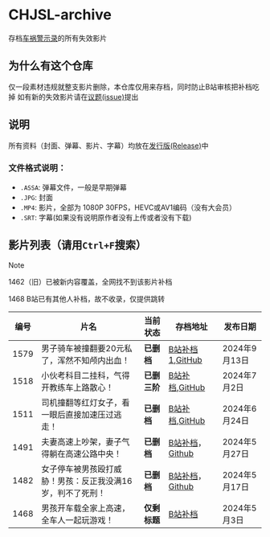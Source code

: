 # CHJSL-archive
存档[车祸警示录](https://space.bilibili.com/539418077)的所有失效影片

## 为什么有这个仓库
仅一段素材违规就整支影片删除，本仓库仅用来存档，同时防止B站审核把补档吃掉
如有新的失效影片请在[议题(issue)](https://github.com/TC999/CHJSL-archive/issues)提出

## 说明
所有资料（封面、弹幕、影片、字幕）均放在[发行版(Release)](https://github.com/TC999/CHJSL-archive/releases)中

### 文件格式说明：
- `.ASSA`: 弹幕文件，一般是早期弹幕
- `.JPG`: 封面
- `.MP4`: 影片，全部为 1080P 30FPS，HEVC或AV1编码（没有大会员）
- `.SRT`: 字幕(如果没有说明原作者没有上传或者没有下载)

## 影片列表（请用`Ctrl+F`搜索）
> [!NOTE]
> 1462（旧）已被新内容覆盖，全网找不到该影片补档
>
> 1468 B站已有其他人补档，故不收录，仅提供跳转

|编号|                 片名                     |当前状态|存档地址|发布日期|
|----|-----------------------------------------|--------|---|---------------|
|1579|男子骑车被撞翻要20元私了，浑然不知颅内出血！|**已删档**|[B站补档1](https://www.bilibili.com/video/BV1nCtMe9EDx),[GitHub](https://github.com/TC999/CHJSL-archive/releases/tag/v15.79)|2024年9月13日|
|1518|小伙考科目二挂科，气得开教练车上路散心！|**已删三阶**|[B站补档](https://www.bilibili.com/video/BV1mE421A7BF),[GitHub](https://github.com/TC999/CHJSL-archive/releases/tag/v15.18)|2024年7月2日|
|1511|司机撞翻等红灯女子，看一眼后直接加速压过逃走！|**已删档**|[B站补档](https://www.bilibili.com/video/BV1jm421576L),[GitHub](https://github.com/TC999/CHJSL-archive/releases/tag/v15.11)|2024年6月24日|
|1491|夫妻高速上吵架，妻子气得躺在高速公路中央！|**已删档**|[B站补档](https://www.bilibili.com/video/BV1sZ421p7P6)，[Github](https://github.com/TC999/CHJSL-archive/releases/tag/v14.91)|2024年5月27日|
|1482|女子停车被男孩殴打威胁！男孩：反正我没满16岁，判不了死刑！|**已删档**|[B站补档](https://www.bilibili.com/video/BV1Sy411b78x)，[Github](https://github.com/TC999/CHJSL-archive/releases/tag/v14.82)|2024年5月17日|
|1468|男孩开车载全家上高速，全车人一起玩游戏！|**仅剩标题**|[B站补档](https://www.bilibili.com/video/BV1gn4y1d7kG)|2024年5月3日|

